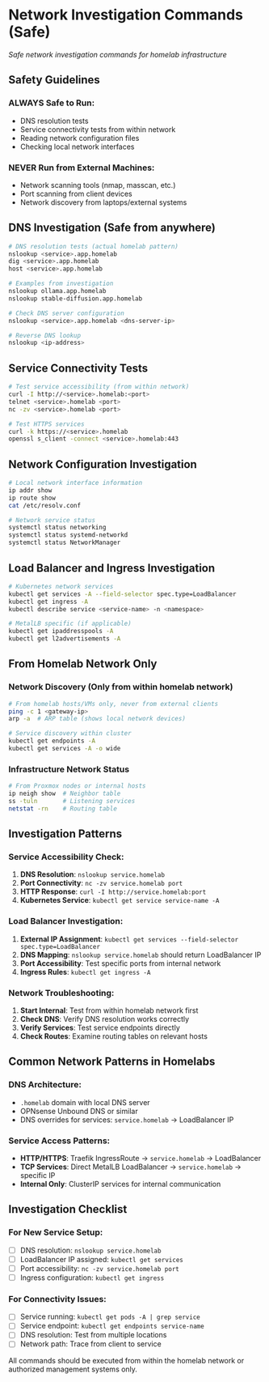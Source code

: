 # Network Investigation Commands (Safe)

*Safe network investigation commands for homelab infrastructure*

## Safety Guidelines

### **ALWAYS Safe to Run:**
- DNS resolution tests
- Service connectivity tests from within network
- Reading network configuration files
- Checking local network interfaces

### **NEVER Run from External Machines:**
- Network scanning tools (nmap, masscan, etc.)
- Port scanning from client devices
- Network discovery from laptops/external systems

## DNS Investigation (Safe from anywhere)
```bash
# DNS resolution tests (actual homelab pattern)
nslookup <service>.app.homelab
dig <service>.app.homelab
host <service>.app.homelab

# Examples from investigation
nslookup ollama.app.homelab
nslookup stable-diffusion.app.homelab

# Check DNS server configuration
nslookup <service>.app.homelab <dns-server-ip>

# Reverse DNS lookup
nslookup <ip-address>
```

## Service Connectivity Tests
```bash
# Test service accessibility (from within network)
curl -I http://<service>.homelab:<port>
telnet <service>.homelab <port>
nc -zv <service>.homelab <port>

# Test HTTPS services
curl -k https://<service>.homelab
openssl s_client -connect <service>.homelab:443
```

## Network Configuration Investigation
```bash
# Local network interface information
ip addr show
ip route show
cat /etc/resolv.conf

# Network service status
systemctl status networking
systemctl status systemd-networkd
systemctl status NetworkManager
```

## Load Balancer and Ingress Investigation
```bash
# Kubernetes network services
kubectl get services -A --field-selector spec.type=LoadBalancer
kubectl get ingress -A
kubectl describe service <service-name> -n <namespace>

# MetalLB specific (if applicable)
kubectl get ipaddresspools -A
kubectl get l2advertisements -A
```

## From Homelab Network Only

### **Network Discovery (Only from within homelab network)**
```bash
# From homelab hosts/VMs only, never from external clients
ping -c 1 <gateway-ip>
arp -a  # ARP table (shows local network devices)

# Service discovery within cluster
kubectl get endpoints -A
kubectl get services -A -o wide
```

### **Infrastructure Network Status**
```bash
# From Proxmox nodes or internal hosts
ip neigh show  # Neighbor table
ss -tuln       # Listening services
netstat -rn    # Routing table
```

## Investigation Patterns

### **Service Accessibility Check:**
1. **DNS Resolution**: `nslookup service.homelab`
2. **Port Connectivity**: `nc -zv service.homelab port`
3. **HTTP Response**: `curl -I http://service.homelab:port`
4. **Kubernetes Service**: `kubectl get service service-name -A`

### **Load Balancer Investigation:**
1. **External IP Assignment**: `kubectl get services --field-selector spec.type=LoadBalancer`
2. **DNS Mapping**: `nslookup service.homelab` should return LoadBalancer IP
3. **Port Accessibility**: Test specific ports from internal network
4. **Ingress Rules**: `kubectl get ingress -A`

### **Network Troubleshooting:**
1. **Start Internal**: Test from within homelab network first
2. **Check DNS**: Verify DNS resolution works correctly
3. **Verify Services**: Test service endpoints directly
4. **Check Routes**: Examine routing tables on relevant hosts

## Common Network Patterns in Homelabs

### **DNS Architecture:**
- `.homelab` domain with local DNS server
- OPNsense Unbound DNS or similar
- DNS overrides for services: `service.homelab` → LoadBalancer IP

### **Service Access Patterns:**
- **HTTP/HTTPS**: Traefik IngressRoute → `service.homelab` → LoadBalancer
- **TCP Services**: Direct MetalLB LoadBalancer → `service.homelab` → specific IP
- **Internal Only**: ClusterIP services for internal communication

## Investigation Checklist

### **For New Service Setup:**
- [ ] DNS resolution: `nslookup service.homelab`
- [ ] LoadBalancer IP assigned: `kubectl get services`
- [ ] Port accessibility: `nc -zv service.homelab port`
- [ ] Ingress configuration: `kubectl get ingress`

### **For Connectivity Issues:**
- [ ] Service running: `kubectl get pods -A | grep service`
- [ ] Service endpoint: `kubectl get endpoints service-name`
- [ ] DNS resolution: Test from multiple locations
- [ ] Network path: Trace from client to service

All commands should be executed from within the homelab network or authorized management systems only.
